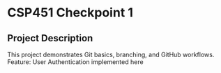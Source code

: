# CSP451 Checkpoint 1
## Project Description
This project demonstrates Git basics, branching, and GitHub workflows.
Feature: User Authentication implemented here
